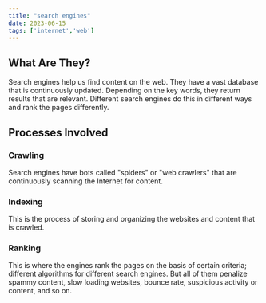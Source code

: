 ```yaml
---
title: "search engines"
date: 2023-06-15
tags: ['internet','web']
---
```

## What Are They?
Search engines help us find content on the web. They have a vast database that is continuously updated. Depending on the key words, they return results that are relevant. Different search engines do this in different ways and rank the pages differently. 

## Processes Involved
### Crawling
Search engines have bots called "spiders" or "web crawlers" that are continuously scanning the Internet for content. 
### Indexing
This is the process of storing and organizing the websites and content that is crawled. 
### Ranking
This is where the engines rank the pages on the basis of certain criteria; different algorithms for different search engines. But all of them penalize spammy content, slow loading websites, bounce rate, suspicious activity or content, and so on. 

